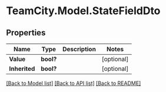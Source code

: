 # TeamCity.Model.StateFieldDto
## Properties

Name | Type | Description | Notes
------------ | ------------- | ------------- | -------------
**Value** | **bool?** |  | [optional] 
**Inherited** | **bool?** |  | [optional] 

[[Back to Model list]](../README.md#documentation-for-models) [[Back to API list]](../README.md#documentation-for-api-endpoints) [[Back to README]](../README.md)

